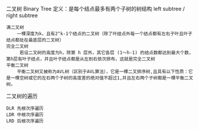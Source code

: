 二叉树 Binary Tree
定义：是每个结点最多有两个子树的树结构 left subtree / right subtree

    满二叉树
        一棵深度为k，且有2^k-1个结点的二叉树（除了叶结点外每一个结点都有左右子叶且叶子结点都处在最底层的二叉树）
    完全二叉树
         若设二叉树的高度为h，除第 h 层外，其它各层 (1～h-1) 的结点数都达到最大个数，第h层有叶子结点，并且叶子结点都是从左到右依次排布，这就是完全二叉树
    平衡二叉树
        平衡二叉树又被称为AVL树（区别于AVL算法），它是一棵二叉排序树,且具有以下性质：它是一棵空树或它的左右两个子树的高度差的绝对值不超过1,并且左右两个子树都是一棵平衡二叉树。


二叉树的遍历

    DLR 先根次序遍历
    LDR 中根次序遍历
    LRD 后根次序遍历

